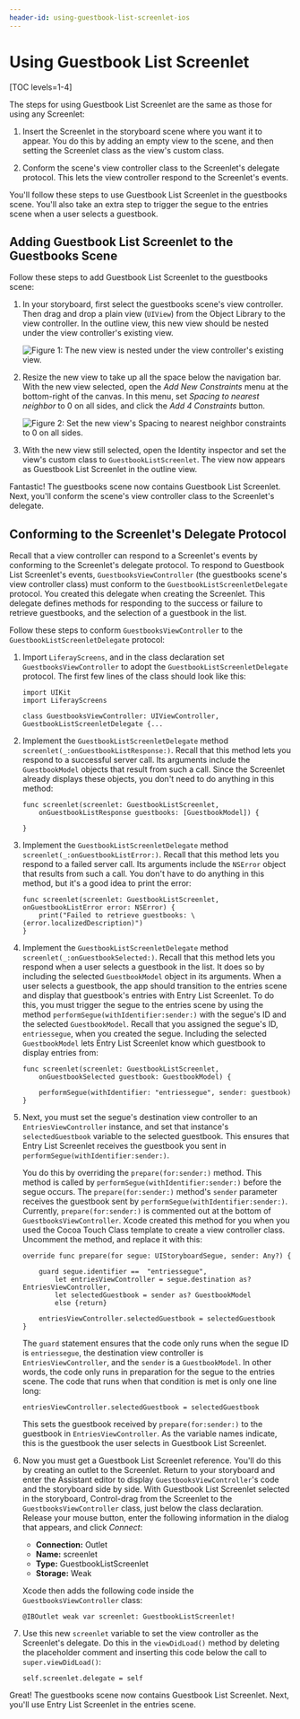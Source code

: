 ```yaml
---
header-id: using-guestbook-list-screenlet-ios
---
```


# Using Guestbook List Screenlet

[TOC levels=1-4]

The steps for using Guestbook List Screenlet are the same as those for using any 
Screenlet: 

1.  Insert the Screenlet in the storyboard scene where you want it to appear. 
    You do this by adding an empty view to the scene, and then setting the 
    Screenlet class as the view's custom class. 

2.  Conform the scene's view controller class to the Screenlet's delegate 
    protocol. This lets the view controller respond to the Screenlet's events. 

You'll follow these steps to use Guestbook List Screenlet in the guestbooks 
scene. You'll also take an extra step to trigger the segue to the entries scene 
when a user selects a guestbook. 

## Adding Guestbook List Screenlet to the Guestbooks Scene

Follow these steps to add Guestbook List Screenlet to the guestbooks scene: 

1.  In your storyboard, first select the guestbooks scene's view controller. 
    Then drag and drop a plain view (`UIView`) from the Object Library to the 
    view controller. In the outline view, this new view should be nested under 
    the view controller's existing view. 

    ![Figure 1: The new view is nested under the view controller's existing view.](../../../images/ios-lp-gb-view-outline.png)

2.  Resize the new view to take up all the space below the navigation bar. With 
    the new view selected, open the *Add New Constraints* menu at the 
    bottom-right of the canvas. In this menu, set *Spacing to nearest neighbor* 
    to 0 on all sides, and click the *Add 4 Constraints* button. 

    ![Figure 2: Set the new view's *Spacing to nearest neighbor* constraints to 0 on all sides.](../../../images/ios-lp-gb-constraints.png)

3.  With the new view still selected, open the Identity inspector and set the 
    view's custom class to `GuestbookListScreenlet`. The view now appears as 
    Guestbook List Screenlet in the outline view. 

Fantastic! The guestbooks scene now contains Guestbook List Screenlet. Next, 
you'll conform the scene's view controller class to the Screenlet's delegate. 

## Conforming to the Screenlet's Delegate Protocol

Recall that a view controller can respond to a Screenlet's events by conforming 
to the Screenlet's delegate protocol. To respond to Guestbook List Screenlet's 
events, `GuestbooksViewController` (the guestbooks scene's view controller 
class) must conform to the `GuestbookListScreenletDelegate` protocol. You 
created this delegate when creating the Screenlet. This delegate defines methods 
for responding to the success or failure to retrieve guestbooks, and the 
selection of a guestbook in the list. 

Follow these steps to conform `GuestbooksViewController` to the 
`GuestbookListScreenletDelegate` protocol: 

1.  Import `LiferayScreens`, and in the class declaration set 
    `GuestbooksViewController` to adopt the `GuestbookListScreenletDelegate` 
    protocol. The first few lines of the class should look like this: 

        import UIKit
        import LiferayScreens

        class GuestbooksViewController: UIViewController, GuestbookListScreenletDelegate {...

2.  Implement the `GuestbookListScreenletDelegate` method 
    `screenlet(_:onGuestbookListResponse:)`. Recall that this method lets you 
    respond to a successful server call. Its arguments include the 
    `GuestbookModel` objects that result from such a call. Since the Screenlet 
    already displays these objects, you don't need to do anything in this 
    method: 

        func screenlet(screenlet: GuestbookListScreenlet, 
            onGuestbookListResponse guestbooks: [GuestbookModel]) {

        }

3.  Implement the `GuestbookListScreenletDelegate` method 
    `screenlet(_:onGuestbookListError:)`. Recall that this method lets you 
    respond to a failed server call. Its arguments include the `NSError` object 
    that results from such a call. You don't have to do anything in this method, 
    but it's a good idea to print the error: 

        func screenlet(screenlet: GuestbookListScreenlet, onGuestbookListError error: NSError) {
            print("Failed to retrieve guestbooks: \(error.localizedDescription)")
        }

4.  Implement the `GuestbookListScreenletDelegate` method 
    `screenlet(_:onGuestbookSelected:)`. Recall that this method lets you 
    respond when a user selects a guestbook in the list. It does so by including 
    the selected `GuestbookModel` object in its arguments. When a user selects a 
    guestbook, the app should transition to the entries scene and display that 
    guestbook's entries with Entry List Screenlet. To do this, you must trigger 
    the segue to the entries scene by using the method 
    `performSegue(withIdentifier:sender:)` with the segue's ID and the selected 
    `GuestbookModel`. Recall that you assigned the segue's ID, `entriessegue`, 
    when you created the segue. Including the selected `GuestbookModel` lets 
    Entry List Screenlet know which guestbook to display entries from: 

        func screenlet(screenlet: GuestbookListScreenlet, 
            onGuestbookSelected guestbook: GuestbookModel) {

            performSegue(withIdentifier: "entriessegue", sender: guestbook)
        }

5.  Next, you must set the segue's destination view controller to an 
    `EntriesViewController` instance, and set that instance's 
    `selectedGuestbook` variable to the selected guestbook. This ensures that 
    Entry List Screenlet receives the guestbook you sent in 
    `performSegue(withIdentifier:sender:)`. 

    You do this by overriding the `prepare(for:sender:)` method. This method is 
    called by `performSegue(withIdentifier:sender:)` before the segue occurs. 
    The `prepare(for:sender:)` method's `sender` parameter receives the 
    guestbook sent by `performSegue(withIdentifier:sender:)`. Currently, 
    `prepare(for:sender:)` is commented out at the bottom of 
    `GuestbooksViewController`. Xcode created this method for you when you 
    used the Cocoa Touch Class template to create a view controller class. 
    Uncomment the method, and replace it with this: 

        override func prepare(for segue: UIStoryboardSegue, sender: Any?) {

            guard segue.identifier ==  "entriessegue",
                let entriesViewController = segue.destination as? EntriesViewController,
                let selectedGuestbook = sender as? GuestbookModel
                else {return}

            entriesViewController.selectedGuestbook = selectedGuestbook
        }

    The `guard` statement ensures that the code only runs when the segue ID is 
    `entriessegue`, the destination view controller is `EntriesViewController`, 
    and the `sender` is a `GuestbookModel`. In other words, the code only runs 
    in preparation for the segue to the entries scene. The code that runs when 
    that condition is met is only one line long: 

        entriesViewController.selectedGuestbook = selectedGuestbook

    This sets the guestbook received by `prepare(for:sender:)` to the guestbook 
    in `EntriesViewController`. As the variable names indicate, this is the 
    guestbook the user selects in Guestbook List Screenlet. 

6.  Now you must get a Guestbook List Screenlet reference. You'll do this by 
    creating an outlet to the Screenlet. Return to your storyboard and enter the 
    Assistant editor to display `GuestbooksViewController`'s code and the 
    storyboard side by side. With Guestbook List Screenlet selected in the 
    storyboard, Control-drag from the Screenlet to the 
    `GuestbooksViewController` class, just below the class declaration. Release 
    your mouse button, enter the following information in the dialog that 
    appears, and click *Connect*: 

    - **Connection:** Outlet
    - **Name:** screenlet
    - **Type:** GuestbookListScreenlet
    - **Storage:** Weak

    Xcode then adds the following code inside the `GuestbooksViewController` 
    class: 

        @IBOutlet weak var screenlet: GuestbookListScreenlet!

7.  Use this new `screenlet` variable to set the view controller as the 
    Screenlet's delegate. Do this in the `viewDidLoad()` method by deleting the 
    placeholder comment and inserting this code below the call to 
    `super.viewDidLoad()`:

        self.screenlet.delegate = self

Great! The guestbooks scene now contains Guestbook List Screenlet. Next, you'll 
use Entry List Screenlet in the entries scene. 

